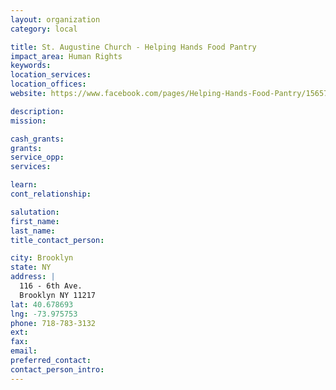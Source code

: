 ```yaml
---
layout: organization
category: local

title: St. Augustine Church - Helping Hands Food Pantry
impact_area: Human Rights
keywords: 
location_services: 
location_offices: 
website: https://www.facebook.com/pages/Helping-Hands-Food-Pantry/156574936148

description: 
mission: 

cash_grants: 
grants: 
service_opp: 
services: 

learn: 
cont_relationship: 

salutation: 
first_name: 
last_name: 
title_contact_person: 

city: Brooklyn
state: NY
address: |
  116 - 6th Ave.     
  Brooklyn NY 11217
lat: 40.678693
lng: -73.975753
phone: 718-783-3132
ext: 
fax: 
email: 
preferred_contact: 
contact_person_intro: 
---
```

